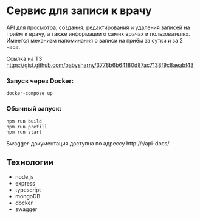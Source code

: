 # Сервис для записи к врачу
API для просмотра, создания, редактирования и удаления записей на приём к врачу, а также информации о самих врачах и пользователях. Имеется механизм напоминания о записи на приём за сутки и за 2 часа.

Ссылка на ТЗ: https://gist.github.com/babysharny/3778b6b64180d87ac7138f9c8aeabf43

### Запуск через Docker: 
```
docker-compose up
```

### Обычный запуск: 
```
npm run build
npm run prefill 
npm run start
```
Swagger-документация доступна по адрессу http://<host>:<port>/api-docs/


## Технологии

* node.js
* express
* typescript
* mongoDB
* docker
* swagger
